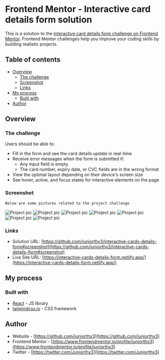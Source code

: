 # Frontend Mentor - Interactive card details form solution

This is a solution to the [Interactive card details form challenge on Frontend Mentor](https://www.frontendmentor.io/challenges/interactive-card-details-form-XpS8cKZDWw). Frontend Mentor challenges help you improve your coding skills by building realistic projects. 

## Table of contents

- [Overview](#overview)
  - [The challenge](#the-challenge)
  - [Screenshot](#screenshot)
  - [Links](#links)
- [My process](#my-process)
  - [Built with](#built-with)
- [Author](#author)

## Overview

### The challenge

Users should be able to:

- Fill in the form and see the card details update in real-time
- Receive error messages when the form is submitted if:
  - Any input field is empty
  - The card number, expiry date, or CVC fields are in the wrong format
- View the optimal layout depending on their device's screen size
- See hover, active, and focus states for interactive elements on the page

### Screenshot
```
Below are some pictures related to the project challenge
```
![Project pic](project-desktop-view.PNG)
![Project pic](project-desktop-view2.PNG)
![Project pic](project-desktop-view3.PNG)
![Project pic](project-desktop-view4.PNG)
![Project pic](project-mobile-view.PNG)
![Project pic](project-mobile-view1.PNG)
![Project pic](project-mobile-view2.PNG)
  

### Links

- Solution URL: [https://github.com/juniorthx3/interactive-cards-details-form#screenshot](https://github.com/juniorthx3/interactive-cards-details-form#screenshot)
- Live Site URL: [https://interactive-cards-details-form.netlify.app/](https://interactive-cards-details-form.netlify.app/)

## My process

### Built with

- [React](https://reactjs.org/) - JS library
- [tailwindcss.js](https://tailwindcss.com/) - CSS framework

## Author

- Website - [https://github.com/juniorthx3](https://github.com/juniorthx3)
- Frontend Mentor - [https://www.frontendmentor.io/profile/juniorthx3](https://www.frontendmentor.io/profile/juniorthx3)
- Twitter - [https://twitter.com/Juniorthx3](https://twitter.com/Juniorthx3)

